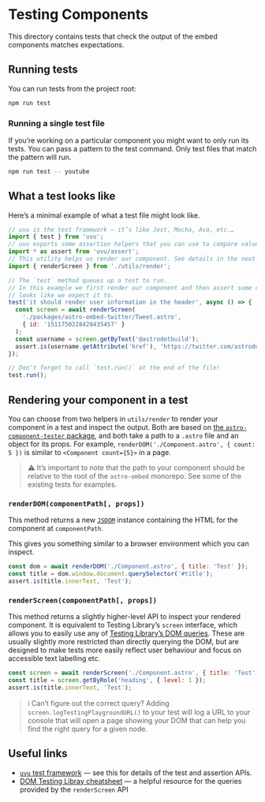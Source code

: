 # Testing Components

This directory contains tests that check the output of the embed components matches expectations.

## Running tests

You can run tests from the project root:

```bash
npm run test
```

### Running a single test file

If you’re working on a particular component you might want to only run its tests. You can pass a pattern to the test command. Only test files that match the pattern will run.

```bash
npm run test -- youtube
```

## What a test looks like

Here’s a minimal example of what a test file might look like.

```js
// uvu is the test framework — it’s like Jest, Mocha, Ava, etc.…
import { test } from 'uvu';
// uvu exports some assertion helpers that you can use to compare value
import * as assert from 'uvu/assert';
// This utility helps us render our component. See details in the next section.
import { renderScreen } from './utils/render';

// The `test` method queues up a test to run.
// In this example we first render our component and then assert some content
// looks like we expect it to.
test('it should render user information in the header', async () => {
  const screen = await renderScreen(
    './packages/astro-embed-twitter/Tweet.astro',
    { id: '1511750228428435457' }
  );
  const username = screen.getByText('@astrodotbuild');
  assert.is(username.getAttribute('href'), 'https://twitter.com/astrodotbuild');
});

// Don’t forget to call `test.run()` at the end of the file!
test.run();
```

## Rendering your component in a test

You can choose from two helpers in `utils/render` to render your component in a test and inspect the output. Both are based on [the `astro-component-tester` package](https://github.com/Princesseuh/astro-component-tester), and both take a path to a `.astro` file and an object for its props. For example, `renderDOM('./Component.astro', { count: 5 })` is similar to `<Component count={5}>` in a page.

> ⚠️ It’s important to note that the path to your component should be relative to the root of the `astro-embed` monorepo. See some of the existing tests for examples.

### `renderDOM(componentPath[, props])`

This method returns a new [`JSDOM`](https://github.com/jsdom/jsdom#readme) instance containing the HTML for the component at `componentPath`.

This gives you something similar to a browser environment which you can inspect.

```js
const dom = await renderDOM('./Component.astro', { title: 'Test' });
const title = dom.window.document.querySelector('#title');
assert.is(title.innerText, 'Test');
```

### `renderScreen(componentPath[, props])`

This method returns a slightly higher-level API to inspect your rendered component. It is equivalent to Testing Library’s `screen` interface, which allows you to easily use any of [Testing Library’s DOM queries](https://testing-library.com/docs/queries/about). These are usually slightly more restricted than directly querying the DOM, but are designed to make tests more easily reflect user behaviour and focus on accessible text labelling etc.

```js
const screen = await renderScreen('./Component.astro', { title: 'Test' });
const title = screen.getByRole('heading', { level: 1 });
assert.is(title.innerText, 'Test');
```

> ℹ️ Can’t figure out the correct query? Adding `screen.logTestingPlaygroundURL()` to your test will log a URL to your console that will open a page showing your DOM that can help you find the right query for a given node.

## Useful links

- [`uvu` test framework](https://github.com/lukeed/uvu) — see this for details of the test and assertion APIs.
- [DOM Testing Libray cheatsheet](https://testing-library.com/docs/dom-testing-library/cheatsheet) — a helpful resource for the queries provided by the `renderScreen` API
